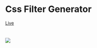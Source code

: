 # Css Filter Generator
[Live](https://codepen.io/mehmetagkus/pen/vYaZdNm)
#
![](https://github.com/Mehmetagkus/CssFilterGenerator/blob/main/..gif)
